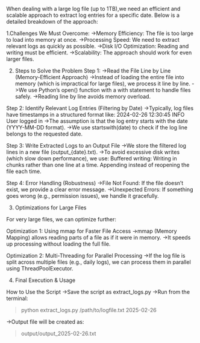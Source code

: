 When dealing with a large log file (up to 1TB),we need an efficient and scalable approach to extract log entries for a specific date. 
Below is a detailed breakdown of the approach:

1.Challenges We Must Overcome:
->Memory Efficiency: The file is too large to load into memory at once.
->Processing Speed: We need to extract relevant logs as quickly as possible.
->Disk I/O Optimization: Reading and writing must be efficient.
->Scalability: The approach should work for even larger files.

2. Steps to Solve the Problem
Step 1:
->Read the File Line by Line (Memory-Efficient Approach)
->Instead of loading the entire file into memory (which is impractical for large files), we process it line by line.
->We use Python’s open() function with a with statement to handle files safely.
->Reading line by line avoids memory overload.

Step 2: 
Identify Relevant Log Entries (Filtering by Date)
->Typically, log files have timestamps in a structured format like:
        2024-02-26 12:30:45 INFO User logged in
->The assumption is that the log entry starts with the date (YYYY-MM-DD format).
->We use startswith(date) to check if the log line belongs to the requested date.


Step 3:
Write Extracted Logs to an Output File
->We store the filtered log lines in a new file (output_{date}.txt).
->To avoid excessive disk writes (which slow down performance), we use:
   Buffered writing: Writing in chunks rather than one line at a time.
   Appending instead of reopening the file each time.


Step 4: 
Error Handling (Robustness)
->File Not Found: If the file doesn’t exist, we provide a clear error message.
->Unexpected Errors: If something goes wrong (e.g., permission issues), we handle it gracefully.

3. Optimizations for Large Files

For very large files, we can optimize further:

Optimization 1:
Using mmap for Faster File Access
->mmap (Memory Mapping) allows reading parts of a file as if it were in memory.
->It speeds up processing without loading the full file.

Optimization 2: Multi-Threading for Parallel Processing
->If the log file is split across multiple files (e.g., daily logs), we can process them in parallel using ThreadPoolExecutor.

4. Final Execution & Usage


How to Use the Script
->Save the script as extract_logs.py
->Run from the terminal:
  >python extract_logs.py /path/to/logfile.txt 2025-02-26

->Output file will be created as:
   >output/output_2025-02-26.txt















